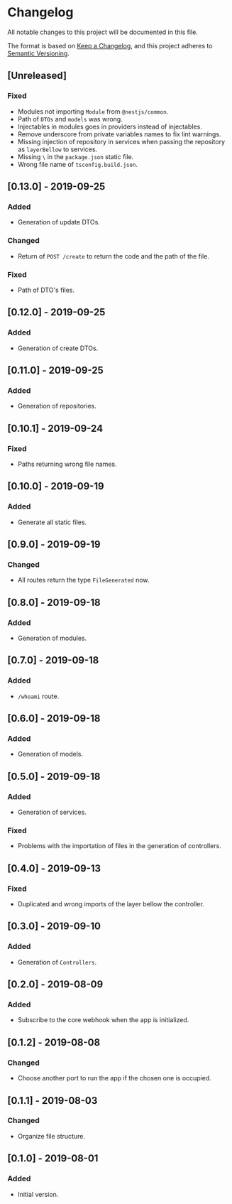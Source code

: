 # Changelog
All notable changes to this project will be documented in this file.

The format is based on [Keep a Changelog](https://keepachangelog.com/en/1.0.0/),
and this project adheres to [Semantic Versioning](https://semver.org/spec/v2.0.0.html).

## [Unreleased]

### Fixed

- Modules not importing `Module` from `@nestjs/common`.
- Path of `DTOs` and `models` was wrong.
- Injectables in modules goes in providers instead of injectables.
- Remove underscore from private variables names to fix lint warnings.
- Missing injection of repository in services when passing the repository as `layerBellow` to services.
- Missing `\` in the `package.json` static file.
- Wrong file name of `tsconfig.build.json`.

## [0.13.0] - 2019-09-25

### Added

- Generation of update DTOs.

### Changed

- Return of `POST /create` to return the code and the path of the file.

### Fixed

- Path of DTO's files.

## [0.12.0] - 2019-09-25

### Added

- Generation of create DTOs.

## [0.11.0] - 2019-09-25

### Added

- Generation of repositories.

## [0.10.1] - 2019-09-24

### Fixed

- Paths returning wrong file names.

## [0.10.0] - 2019-09-19

### Added

- Generate all static files.

## [0.9.0] - 2019-09-19

### Changed

- All routes return the type `FileGenerated` now.

## [0.8.0] - 2019-09-18

### Added

- Generation of modules.

## [0.7.0] - 2019-09-18

### Added

- `/whoami` route.

## [0.6.0] - 2019-09-18

### Added

- Generation of models.

## [0.5.0] - 2019-09-18

### Added

- Generation of services.

### Fixed

- Problems with the importation of files in the generation of controllers.

## [0.4.0] - 2019-09-13

### Fixed

- Duplicated and wrong imports of the layer bellow the controller.

## [0.3.0] - 2019-09-10

### Added

- Generation of `Controllers`.

## [0.2.0] - 2019-08-09

### Added

- Subscribe to the core webhook when the app is initialized.

## [0.1.2] - 2019-08-08

### Changed

- Choose another port to run the app if the chosen one is occupied.

## [0.1.1] - 2019-08-03

### Changed

- Organize file structure.

## [0.1.0] - 2019-08-01

### Added

- Initial version.